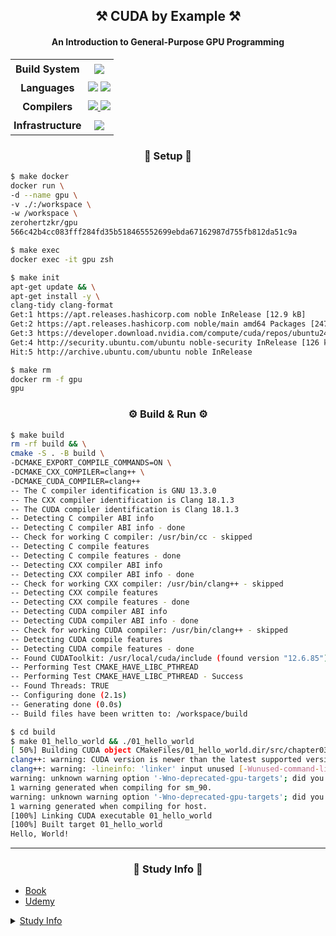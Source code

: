 <h2 align="center">⚒️ CUDA by Example ⚒️</h2>
<h4 align="center">An Introduction to General-Purpose GPU Programming</h4>

<table align="center">
  <tr>
    <td align="center" style="padding: 5px"><strong>Build System</strong></td>
    <td align="center" style="padding: 5px">
      <img
        src="https://img.shields.io/badge/CMake-064F8C?style=flat&logo=cmake&logoColor=white"
      />
    </td>
  </tr>
  <tr>
    <td align="center" style="padding: 5px"><strong>Languages</strong></td>
    <td align="center" style="padding: 5px">
      <img
        src="https://img.shields.io/badge/C++-00599C?style=flat&logo=cplusplus&logoColor=white"
      />
      <a href="https://developer.nvidia.com/cuda-toolkit" target="_blank">
        <img
          src="https://img.shields.io/badge/CUDA-76B900?style=flat&logo=nvidia&logoColor=white"
        />
      </a>
    </td>
  </tr>
  <tr>
    <td align="center" style="padding: 5px"><strong>Compilers</strong></td>
    <td align="center" style="padding: 5px">
      <a href="https://clang.llvm.org/" target="_blank">
        <img
          src="https://img.shields.io/badge/Clang-262D3A?style=flat&logo=llvm&logoColor=white"
        />
      </a>
      <a
        href="https://docs.nvidia.com/cuda/cuda-compiler-driver-nvcc/"
        target="_blank"
      >
        <img
          src="https://img.shields.io/badge/NVCC-76B900?style=flat&logo=nvidia&logoColor=white"
        />
      </a>
    </td>
  </tr>
  <tr>
    <td align="center" style="padding: 5px">
      <strong>Infrastructure</strong>
    </td>
    <td align="center" style="padding: 5px">
      <a href="https://llvm.org/" target="_blank">
        <img
          src="https://img.shields.io/badge/LLVM-262D3A?style=flat&logo=llvm&logoColor=white"
        />
      </a>
    </td>
  </tr>
</table>

<h3 align="center">👷 Setup 👷</h3>

```bash
$ make docker
docker run \
-d --name gpu \
-v ./:/workspace \
-w /workspace \
zerohertzkr/gpu
566c42b4cc083fff284fd35b518465552699ebda67162987d755fb812da51c9a
```

```bash
$ make exec
docker exec -it gpu zsh
```

```bash
$ make init
apt-get update && \
apt-get install -y \
clang-tidy clang-format
Get:1 https://apt.releases.hashicorp.com noble InRelease [12.9 kB]
Get:2 https://apt.releases.hashicorp.com noble/main amd64 Packages [247 kB]
Get:3 https://developer.download.nvidia.com/compute/cuda/repos/ubuntu2404/x86_64  InRelease [1,581 B]
Get:4 http://security.ubuntu.com/ubuntu noble-security InRelease [126 kB]
Hit:5 http://archive.ubuntu.com/ubuntu noble InRelease
```

```bash
$ make rm
docker rm -f gpu
gpu
```

<h3 align="center">⚙️ Build & Run ⚙️</h3>

```bash
$ make build
rm -rf build && \
cmake -S . -B build \
-DCMAKE_EXPORT_COMPILE_COMMANDS=ON \
-DCMAKE_CXX_COMPILER=clang++ \
-DCMAKE_CUDA_COMPILER=clang++
-- The C compiler identification is GNU 13.3.0
-- The CXX compiler identification is Clang 18.1.3
-- The CUDA compiler identification is Clang 18.1.3
-- Detecting C compiler ABI info
-- Detecting C compiler ABI info - done
-- Check for working C compiler: /usr/bin/cc - skipped
-- Detecting C compile features
-- Detecting C compile features - done
-- Detecting CXX compiler ABI info
-- Detecting CXX compiler ABI info - done
-- Check for working CXX compiler: /usr/bin/clang++ - skipped
-- Detecting CXX compile features
-- Detecting CXX compile features - done
-- Detecting CUDA compiler ABI info
-- Detecting CUDA compiler ABI info - done
-- Check for working CUDA compiler: /usr/bin/clang++ - skipped
-- Detecting CUDA compile features
-- Detecting CUDA compile features - done
-- Found CUDAToolkit: /usr/local/cuda/include (found version "12.6.85")
-- Performing Test CMAKE_HAVE_LIBC_PTHREAD
-- Performing Test CMAKE_HAVE_LIBC_PTHREAD - Success
-- Found Threads: TRUE
-- Configuring done (2.1s)
-- Generating done (0.0s)
-- Build files have been written to: /workspace/build
```

```bash
$ cd build
$ make 01_hello_world && ./01_hello_world
[ 50%] Building CUDA object CMakeFiles/01_hello_world.dir/src/chapter03/01_hello_world.cu.o
clang++: warning: CUDA version is newer than the latest supported version 12.3 [-Wunknown-cuda-version]
clang++: warning: -lineinfo: 'linker' input unused [-Wunused-command-line-argument]
warning: unknown warning option '-Wno-deprecated-gpu-targets'; did you mean '-Wno-deprecated-pragma'? [-Wunknown-warning-option]
1 warning generated when compiling for sm_90.
warning: unknown warning option '-Wno-deprecated-gpu-targets'; did you mean '-Wno-deprecated-pragma'? [-Wunknown-warning-option]
1 warning generated when compiling for host.
[100%] Linking CUDA executable 01_hello_world
[100%] Built target 01_hello_world
Hello, World!
```

---

<h3 align="center">📖 Study Info 📖</h3>

- [Book](https://www.amazon.com/CUDA-Example-Introduction-General-Purpose-Programming/dp/0131387685)
- [Udemy](https://www.udemy.com/course/cuda-course/)

<details><summary>
    <a href="https://www.cyberseowon.com/forum/teugbyeolmoim/2025nyeon-9weol-membeosib-cuda-gpu-peurogeuraeming-ibmunban">
        Study Info
    </a>
</summary>
<p>

[📢 GPU/CUDA 프로그래밍을 배워보세요! 북클럽 나란에서 두 가지 레벨의 스터디를 모집합니다. 📢](https://www.linkedin.com/posts/sungjuc_gpucuda-%ED%94%84%EB%A1%9C%EA%B7%B8%EB%9E%98%EB%B0%8D-%EC%8A%A4%ED%84%B0%EB%94%94-%EC%B0%B8%EA%B0%80-%EC%8B%A0%EC%B2%AD%ED%8F%BC-activity-7361337346170003457-rZhS?utm_source=share&utm_medium=member_desktop&rcm=ACoAADxDAfgBHmsGgos6Xqn5TZXS7NqO4fcxRGc)

최근 AI 열풍으로 AI Engineering 분야도 상당히 뜨겁습니다.
AI Engineering에서 GPU/CUDA 아키텍쳐는 반드시 알아야할 핵심 지식입니다.
이에 NVIDIA GPU와 Google Colab을 활용해 실습 중심으로 GPU 병렬 프로그래밍을 통해 GPU/CUDA 아키텍쳐도 배우고 GPU/CUDA 프로그래밍에 필요한 지식들을 배우는 스터디 그룹을 만들었습니다.

스터디 그룹은 입문반과 중급반으로 나누었습니다.
필요에 따라 원하는 레벨을 선택하여 참여할 수 있습니다.

- 입문반:
  - 2025.09.06 마감 (9/6 시작, 8주간)
  - CUDA 기본 개념, 스레드/블록 모델, 간단한 커널 작성, 메모리 관리, 이미지 처리 프로젝트
  - 상세정보: <https://docs.google.com/document/d/1dPeaSxsZEgKrfE9RS4gxf54b801p35Hw84DY0fT7c-k/edit?pli=1&tab=t.0#bookmark=id.6omg6jr8xiln>
- 중급반:
  - 2025.11.10 마감 (11/15 시작, 12주간)
  - 메모리 최적화, 워프 다이버전스 최소화, 멀티-GPU 활용, Nsight 성능 분석, 행렬 곱셈 프로젝트
  - 상세정보: <https://docs.google.com/document/d/1dPeaSxsZEgKrfE9RS4gxf54b801p35Hw84DY0fT7c-k/edit?pli=1&tab=t.qjg678960psu#heading=h.110u61emtje2>
- 참가비:
  - 각 모임당 참가비는 동기부여를 위해 $50을 받고, 모임을 끝까지 마무리하시면 환불해드리는 기본적으로 무료입니다.
  - 책 값과 Udemy 강의비용은 개별 부담입니다.
- GPU/CUDA 프로그래밍 스터디는 북클럽 나란에서 지원합니다.
  - 북클럽 나란에 대한 자세한 정보는 웹사이트를 참고하세요.
  - 북클럽 나란 웹사이트: <https://www.cyberseowon.com>
- 스터디 그룹에 대한 정보가 필요하신 분들은 다음 카톡 방에 문의해주시거나 메일로 문의해주세요.
  - 상담 카톡방: <https://open.kakao.com/o/gitHslMh>
  - 상담 이메일: <admin@cyberseowon.com>

참가를 원하시는 분들은 [참가 신청폼](https://docs.google.com/forms/d/e/1FAIpQLSf6ADaK-RAz_YlZLIamdQx-_UiqUXSP8TSKbIt3ZbBuglyCjQ/viewform)을 작성해주세요.
참가 신청폼을 작성해주신 분들에게는 자세한 참가 방법을 보내드립니다.
(정원이 초과하는 경우 신청폼의 내용을 기반으로 참가지를 선정할 수 있습니다.)

🚀 GPU 프로그래밍 세계에 도전하고 싶은 분들의 많은 참여를 기다립니다!

</p>
</details>
